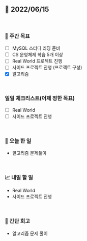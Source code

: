 ## 📅 2022/06/15

<br/>

### 🏹 주간 목표

- [ ] MySQL 스터디 리딩 준비
- [ ] CS 운영체제 학습 5개 이상
- [ ] Real World 프로젝트 진행
- [ ] 사이드 프로젝트 진행 (프로젝트 구성)
- [x] 알고리즘

<br/>

### 일일 체크리스트(어제 정한 목표)

- [ ] Real World
- [ ] 사이드 프로젝트 진행

<br/>

### 💯 오늘 한 일

- 알고리즘 문제풀이

<br/>

### 📈 내일 할 일

- Real World
- 사이드 프로젝트 진행

<br/>

### 🧐 간단 회고

- 알고리즘 문제 풀이
